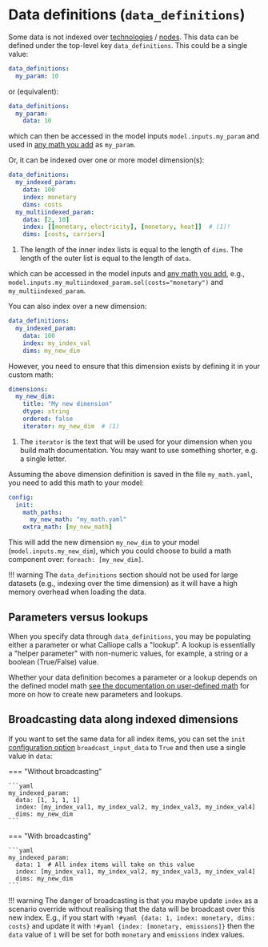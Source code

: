 # Data definitions (`data_definitions`)

Some data is not indexed over [technologies](techs.md) / [nodes](nodes.md).
This data can be defined under the top-level key `data_definitions`.
This could be a single value:

```yaml
data_definitions:
  my_param: 10
```

or (equivalent):

```yaml
data_definitions:
  my_param:
    data: 10
```

which can then be accessed in the model inputs `model.inputs.my_param` and used in [any math you add](../user_defined_math/index.md) as `my_param`.

Or, it can be indexed over one or more model dimension(s):

```yaml
data_definitions:
  my_indexed_param:
    data: 100
    index: monetary
    dims: costs
  my_multiindexed_param:
    data: [2, 10]
    index: [[monetary, electricity], [monetary, heat]]  # (1)!
    dims: [costs, carriers]
```

1. The length of the inner index lists is equal to the length of `dims`.
The length of the outer list is equal to the length of `data`.

which can be accessed in the model inputs and [any math you add](../user_defined_math/index.md), e.g., `model.inputs.my_multiindexed_param.sel(costs="monetary")` and `my_multiindexed_param`.

You can also index over a new dimension:

```yaml
data_definitions:
  my_indexed_param:
    data: 100
    index: my_index_val
    dims: my_new_dim
```

However, you need to ensure that this dimension exists by defining it in your custom math:

```yaml
dimensions:
  my_new_dim:
    title: "My new dimension"
    dtype: string
    ordered: false
    iterator: my_new_dim  # (1)
```

1. The `iterator` is the text that will be used for your dimension when you build math documentation.
You may want to use something shorter, e.g. a single letter.

Assuming the above dimension definition is saved in the file `my_math.yaml`, you need to add this math to your model:

```yaml
config:
  init:
    math_paths:
      my_new_math: "my_math.yaml"
    extra_math: [my_new_math]
```

This will add the new dimension `my_new_dim` to your model (`model.inputs.my_new_dim`), which you could choose to build a math component over:
`foreach: [my_new_dim]`.

!!! warning
    The `data_definitions` section should not be used for large datasets (e.g., indexing over the time dimension) as it will have a high memory overhead when loading the data.

## Parameters versus lookups

When you specify data through `data_definitions`, you may be populating either a parameter or what Calliope calls a "lookup". A lookup is essentially a "helper parameter" with non-numeric values, for example, a string or a boolean (True/False) value.

Whether your data definition becomes a parameter or a lookup depends on the defined model math [see the documentation on user-defined math](../user_defined_math/customise.md) for more on how to create new parameters and lookups.

## Broadcasting data along indexed dimensions

If you want to set the same data for all index items, you can set the `init` [configuration option](config.md) `broadcast_input_data` to `True` and then use a single value in `data`:

=== "Without broadcasting"

    ```yaml
    my_indexed_param:
      data: [1, 1, 1, 1]
      index: [my_index_val1, my_index_val2, my_index_val3, my_index_val4]
      dims: my_new_dim
    ```

=== "With broadcasting"

    ```yaml
    my_indexed_param:
      data: 1  # All index items will take on this value
      index: [my_index_val1, my_index_val2, my_index_val3, my_index_val4]
      dims: my_new_dim
    ```

!!! warning
    The danger of broadcasting is that you maybe update `index` as a scenario override without realising that the data will be broadcast over this new index.
    E.g., if you start with `!#yaml {data: 1, index: monetary, dims: costs}` and update it with `!#yaml {index: [monetary, emissions]}` then the `data` value of `1` will be set for both `monetary` and `emissions` index values.
